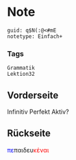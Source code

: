 # Note
```
guid: q$N(:@<#mE
notetype: Einfach+
```

### Tags
```
Grammatik
Lektion32
```

## Vorderseite
Infinitiv Perfekt Aktiv?

## Rückseite
<font color="#0000ff">πε</font>παιδευ<font color="#ff0000">κέναι</font>
